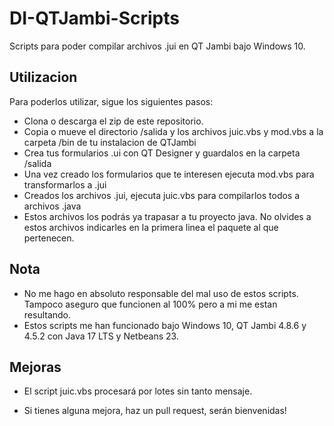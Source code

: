 # DI-QTJambi-Scripts
Scripts para poder compilar archivos .jui en QT Jambi bajo Windows 10.

## Utilizacion
Para poderlos utilizar, sigue los siguientes pasos:

- Clona o descarga el zip de este repositorio.
- Copia o mueve el directorio /salida y los archivos juic.vbs y mod.vbs a la carpeta /bin de tu instalacion de QTJambi
- Crea tus formularios .ui con QT Designer y guardalos en la carpeta /salida
- Una vez creado los formularios que te interesen ejecuta mod.vbs para transformarlos a .jui
- Creados los archivos .jui, ejecuta juic.vbs para compilarlos todos a archivos .java
- Estos archivos los podrás ya trapasar a tu proyecto java. No olvides a estos archivos indicarles en la primera linea el paquete al que pertenecen.

## Nota
- No me hago en absoluto responsable del mal uso de estos scripts. Tampoco aseguro que funcionen al 100% pero a mi me estan resultando.
- Estos scripts me han funcionado bajo Windows 10, QT Jambi 4.8.6 y 4.5.2 con Java 17 LTS y Netbeans 23.

## Mejoras
- El script juic.vbs procesará por lotes sin tanto mensaje.

- Si tienes alguna mejora, haz un pull request, serán bienvenidas!